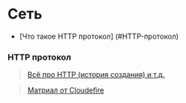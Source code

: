 # Сеть
- [Что такое HTTP протокол] (#HTTP-протокол)



### HTTP протокол

> [Всё про HTTP (история создания) и т.д.](https://cs.fyi/guide/http-in-depth)


> [Матриал от Cloudefire](https://www.cloudflare.com/en-gb/learning/ddos/glossary/hypertext-transfer-protocol-http/)
